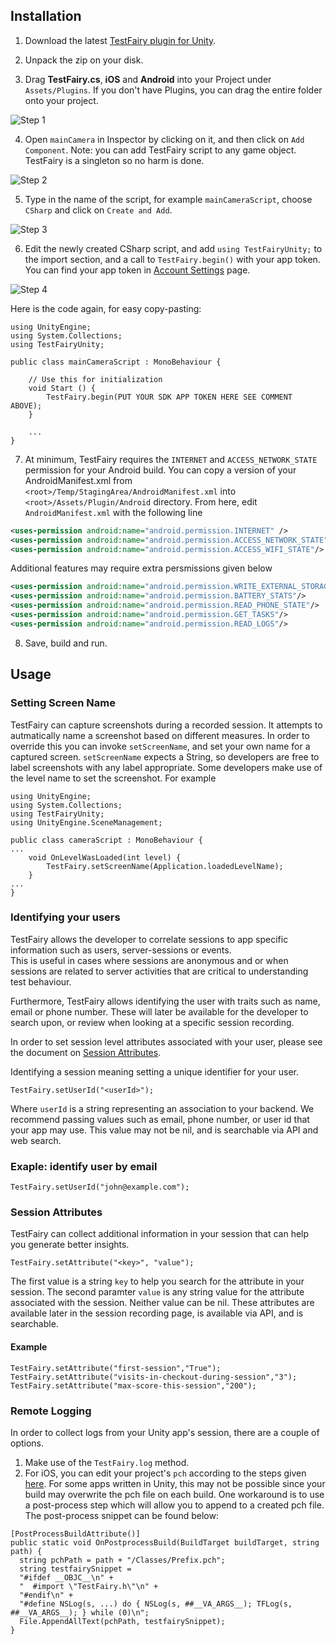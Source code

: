 
## Installation

1. Download the latest [TestFairy plugin for Unity](https://github.com/testfairy/testfairy-unity-plugin/releases).

2. Unpack the zip on your disk.

3. Drag **TestFairy.cs**, **iOS** and **Android** into your Project under `Assets/Plugins`. If you don't have Plugins, you can drag the entire folder onto your project.

  ![Step 1](https://raw.githubusercontent.com/testfairy/testfairy-unity-plugin/master/Images/step1.png)

4. Open `mainCamera` in Inspector by clicking on it, and then click on `Add Component`. Note: you can add TestFairy script to any game object. TestFairy is a singleton so no harm is done.

  ![Step 2](https://raw.githubusercontent.com/testfairy/testfairy-unity-plugin/master/Images/step2.png)

5. Type in the name of the script, for example `mainCameraScript`, choose `CSharp` and click on `Create and Add`.

  ![Step 3](https://raw.githubusercontent.com/testfairy/testfairy-unity-plugin/master/Images/step3.png)

6. Edit the newly created CSharp script, and add `using TestFairyUnity;` to the import section, and a call to `TestFairy.begin()` with your app token. You can find your app token in  [Account Settings](https://app.testfairy.com/settings/#apptoken) page.

  ![Step 4](https://raw.githubusercontent.com/testfairy/testfairy-unity-plugin/master/Images/step4.png)

 Here is the code again, for easy copy-pasting:

 ```
 using UnityEngine;
 using System.Collections;
 using TestFairyUnity;

 public class mainCameraScript : MonoBehaviour {

     // Use this for initialization
     void Start () {
         TestFairy.begin(PUT YOUR SDK APP TOKEN HERE SEE COMMENT ABOVE);
     }

     ...
 }
 ```

7. At minimum, TestFairy requires the `INTERNET` and `ACCESS_NETWORK_STATE` permission for your Android build. You can copy a version of your AndroidManifest.xml from `<root>/Temp/StagingArea/AndroidManifest.xml` into `<root>/Assets/Plugin/Android` directory. From here, edit `AndroidManifest.xml` with the following line

 ```xml
 <uses-permission android:name="android.permission.INTERNET" />
 <uses-permission android:name="android.permission.ACCESS_NETWORK_STATE"/>
 <uses-permission android:name="android.permission.ACCESS_WIFI_STATE"/>
 ```

 Additional features may require extra persmissions given below

 ```xml
 <uses-permission android:name="android.permission.WRITE_EXTERNAL_STORAGE" />
 <uses-permission android:name="android.permission.BATTERY_STATS"/>
 <uses-permission android:name="android.permission.READ_PHONE_STATE"/>
 <uses-permission android:name="android.permission.GET_TASKS"/>
 <uses-permission android:name="android.permission.READ_LOGS"/>
 ```

8. Save, build and run.

## Usage

### Setting Screen Name

TestFairy can capture screenshots during a recorded session. It attempts to autmatically name a screenshot based on different measures. In order to override this you can invoke `setScreenName`, and set your own name for a captured screen. `setScreenName` expects a String, so developers are free to label screenshots with any label appropriate. Some developers make use of the level name to set the screenshot. For example

```
using UnityEngine;
using System.Collections;
using TestFairyUnity;
using UnityEngine.SceneManagement;

public class cameraScript : MonoBehaviour {
...
	void OnLevelWasLoaded(int level) {
		TestFairy.setScreenName(Application.loadedLevelName);
    }
...
}
```

### Identifying your users

TestFairy allows the developer to correlate sessions to app specific information such as users, server-sessions or events.   
This is useful in cases where sessions are anonymous and or when sessions are related to server activities that are critical to understanding test behaviour.

Furthermore, TestFairy allows identifying the user with traits such as name, email or phone number. These will later be available for the developer to search upon, or review when looking at a specific session recording.

In order to set session level attributes associated with your user, please see the document on [Session Attributes](https://docs.testfairy.com/Android/Session_Attributes.html).

Identifying a session meaning setting a unique identifier for your user.

```
TestFairy.setUserId("<userId>");
```

Where `userId` is a string representing an association to your backend. We recommend passing values such as email, phone number, or user id that your app may use. This value may not be nil, and is searchable via API and web search.

### Exaple: identify user by email

```
TestFairy.setUserId("john@example.com");
```

### Session Attributes

TestFairy can collect additional information in your session that can help you generate better insights.

```
TestFairy.setAttribute("<key>", "value");
```

The first value is a string `key` to help you search for the attribute in your session. The second paramter `value` is any string value for the attribute associated with the session. Neither value can be nil. These attributes are available later in the session recording page, is available via API, and is searchable.

#### Example

```
TestFairy.setAttribute("first-session","True");
TestFairy.setAttribute("visits-in-checkout-during-session","3");
TestFairy.setAttribute("max-score-this-session","200");
```

### Remote Logging

In order to collect logs from your Unity app's session, there are a couple of options.

1. Make use of the `TestFairy.log` method.
2. For iOS, you can edit your project's `pch` according to the steps given [here](https://docs.testfairy.com/iOS_SDK/Logs_on_iOS_10.html). For some apps written in Unity, this may not be possible since your build may overwrite the pch file on each build. One workaround is to use a post-process step which will allow you to append to a created pch file. The post-process snippet can be found below:

```
[PostProcessBuildAttribute()]
public static void OnPostprocessBuild(BuildTarget buildTarget, string path) {   
  string pchPath = path + "/Classes/Prefix.pch";   
  string testfairySnippet =
  "#ifdef __OBJC__\n" + 
  "  #import \"TestFairy.h\"\n" + 
  "#endif\n" + 
  "#define NSLog(s, ...) do { NSLog(s, ##__VA_ARGS__); TFLog(s, ##__VA_ARGS__); } while (0)\n";  
  File.AppendAllText(pchPath, testfairySnippet);
}
```
